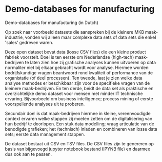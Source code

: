# Demo-databases for manufacturing
Demo-databases for manufacturing (in Dutch)

Op zoek naar voorbeeld datasets die aanspreken bij de kleinere MKB maak-industrie, vonden wij alleen maar complexe data sets of data sets die enkel 'sales' gedreven waren. 

Deze open dataset bevat data (losse CSV files) die een kleine product fabriek voorstelt. Doel is ten eerste om Nederlandse (high-tech) maak-bedrijven te laten zien hoe zij grafische analyses kunnen uitvoeren op data normaliter niet bij elkaar gebracht wordt voor analyse. Hiermee worden bedrijfskundige vragen beantwoord rond kwaliteit of performance van de organistatie (of deel processen).
Ten tweede, laat je zien welke data analyse methodes er beschikbaar zijn voor de specifieke vragen van de kleinere maak-bedrijven. En ten derde, beidt de data set als praktische en overzichtelijke demo dataset voor mensen met minder IT technische ervaring. Bijvoorbeeld om business intelligence; process mining of eerste voorspellende analyses uit te proberen.

Secundair doel is dat maak-bedrijven hiermee in kleine, vereenvoudigde context ervaren welke stappen zij moeten zetten om de digitalisering van hun bedrijf te doorlopen. Een stuk data modelling; vraag articulatie van de benodigde grafieken; het (technisch) inladen en combineren van losse data sets; eerste data management stappen.

De dataset bestaat uit CSV en TSV files. De CSV files zijn te genereren op basis van bijgevoegd jupyter notebook bestand (IPYNB file) en daarmee dus ook aan te passen.
